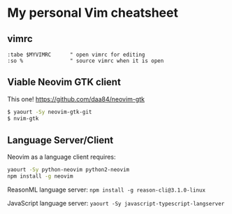 
# My personal Vim cheatsheet

## vimrc

```vim
:tabe $MYVIMRC      " open vimrc for editing
:so %               " source vimrc when it is open
```

## Viable Neovim GTK client

This one! https://github.com/daa84/neovim-gtk

```bash
$ yaourt -Sy neovim-gtk-git
$ nvim-gtk
```

## Language Server/Client

Neovim as a language client requires:

```bash
yaourt -Sy python-neovim python2-neovim
npm install -g neovim
```

ReasonML language server: `npm install -g reason-cli@3.1.0-linux`

JavaScript language server: `yaourt -Sy javascript-typescript-langserver`

